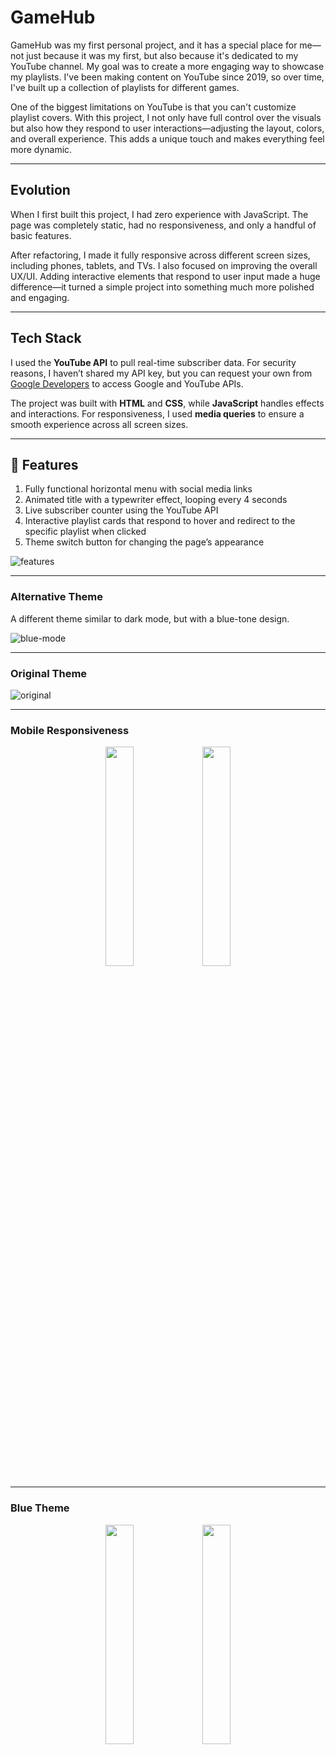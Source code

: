 # GameHub  

GameHub was my first personal project, and it has a special place for me—not just because it was my first, but also because it's dedicated to my YouTube channel. My goal was to create a more engaging way to showcase my playlists. I've been making content on YouTube since 2019, so over time, I've built up a collection of playlists for different games.  

One of the biggest limitations on YouTube is that you can't customize playlist covers. With this project, I not only have full control over the visuals but also how they respond to user interactions—adjusting the layout, colors, and overall experience. This adds a unique touch and makes everything feel more dynamic.  

---

## Evolution  

When I first built this project, I had zero experience with JavaScript. The page was completely static, had no responsiveness, and only a handful of basic features.  

After refactoring, I made it fully responsive across different screen sizes, including phones, tablets, and TVs. I also focused on improving the overall UX/UI. Adding interactive elements that respond to user input made a huge difference—it turned a simple project into something much more polished and engaging.  

---

## Tech Stack  

I used the **YouTube API** to pull real-time subscriber data. For security reasons, I haven’t shared my API key, but you can request your own from [Google Developers](https://console.cloud.google.com/apis/dashboard) to access Google and YouTube APIs.  

The project was built with **HTML** and **CSS**, while **JavaScript** handles effects and interactions. For responsiveness, I used **media queries** to ensure a smooth experience across all screen sizes.  

---

## 🚀 Features  

1) Fully functional horizontal menu with social media links  
2) Animated title with a typewriter effect, looping every 4 seconds  
3) Live subscriber counter using the YouTube API  
4) Interactive playlist cards that respond to hover and redirect to the specific playlist when clicked  
5) Theme switch button for changing the page’s appearance  

![features](https://github.com/user-attachments/assets/b09aa674-afa2-485a-aad8-0d63203da8d8)  

---

### Alternative Theme  

A different theme similar to dark mode, but with a blue-tone design.  

![blue-mode](https://github.com/user-attachments/assets/6a907a38-357a-4782-83fe-d5cedb5f5ad9)  

---

### Original Theme  

![original](https://github.com/user-attachments/assets/4b82c6f7-08b3-452d-b748-15661470b441)  

---

### Mobile Responsiveness  

<p align="center">
  <img src="https://github.com/user-attachments/assets/27ef742d-27ff-4ed4-8c2b-71c8069412b0" width="30%">
  <img src="https://github.com/user-attachments/assets/1e9c876f-622a-4f08-aa18-e45cc7d01cde" width="30%">
</p>  

---

### Blue Theme  

<p align="center">
  <img src="https://github.com/user-attachments/assets/e81f5f8b-0029-4215-a99c-f0177e62cfb8" width="30%">
  <img src="https://github.com/user-attachments/assets/8f839e91-dd40-4fe9-aa6d-c72788c0a6a8" width="30%">
</p>  


